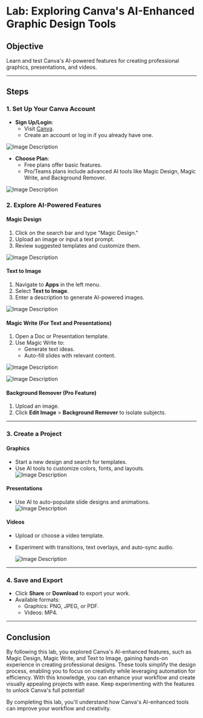 # Lab: Exploring Canva's AI-Enhanced Graphic Design Tools

## **Objective**
Learn and test Canva's AI-powered features for creating professional graphics, presentations, and videos.

---

## **Steps**

### **1. Set Up Your Canva Account**
- **Sign Up/Login**:
  - Visit [Canva](https://www.canva.com).
  - Create an account or log in if you already have one.
 

![Image Description](https://github.com/nikbearbrown/ENGR-0201-Organizing-Academic-Success-AI-for-Personalized-Learning/blob/main/ENGR_0201/canva_1.png)

- **Choose Plan**:
  - Free plans offer basic features.
  - Pro/Teams plans include advanced AI tools like Magic Design, Magic Write, and Background Remover.

![Image Description](https://github.com/nikbearbrown/ENGR-0201-Organizing-Academic-Success-AI-for-Personalized-Learning/blob/main/ENGR_0201/canva_10.png)

### **2. Explore AI-Powered Features**
#### **Magic Design**
1. Click on the search bar and type "Magic Design."
2. Upload an image or input a text prompt.
3. Review suggested templates and customize them.
   
![Image Description](https://github.com/nikbearbrown/ENGR-0201-Organizing-Academic-Success-AI-for-Personalized-Learning/blob/main/ENGR_0201/canva_2.png)

   

#### **Text to Image**
1. Navigate to **Apps** in the left menu.
2. Select **Text to Image**.
3. Enter a description to generate AI-powered images.

![Image Description](https://github.com/nikbearbrown/ENGR-0201-Organizing-Academic-Success-AI-for-Personalized-Learning/blob/main/ENGR_0201/canva_3.png)

#### **Magic Write** (For Text and Presentations)
1. Open a Doc or Presentation template.
2. Use Magic Write to:
   - Generate text ideas.
   - Auto-fill slides with relevant content.
  
![Image Description](https://github.com/nikbearbrown/ENGR-0201-Organizing-Academic-Success-AI-for-Personalized-Learning/blob/main/ENGR_0201/canva_4.png)

![Image Description](https://github.com/nikbearbrown/ENGR-0201-Organizing-Academic-Success-AI-for-Personalized-Learning/blob/main/ENGR_0201/canva_5.png)


#### **Background Remover** (Pro Feature)
1. Upload an image.
2. Click **Edit Image** > **Background Remover** to isolate subjects.

---

### **3. Create a Project**
#### **Graphics**
- Start a new design and search for templates.
- Use AI tools to customize colors, fonts, and layouts.
 ![Image Description](https://github.com/nikbearbrown/ENGR-0201-Organizing-Academic-Success-AI-for-Personalized-Learning/blob/main/ENGR_0201/canva_10.png)


#### **Presentations**
- Use AI to auto-populate slide designs and animations.
  ![Image Description](https://github.com/nikbearbrown/ENGR-0201-Organizing-Academic-Success-AI-for-Personalized-Learning/blob/main/ENGR_0201/canva_8.png)


#### **Videos**
- Upload or choose a video template.
- Experiment with transitions, text overlays, and auto-sync audio.

  ![Image Description](https://github.com/nikbearbrown/ENGR-0201-Organizing-Academic-Success-AI-for-Personalized-Learning/blob/main/ENGR_0201/canva_9.png)


---

### **4. Save and Export**
- Click **Share** or **Download** to export your work.
- Available formats:
  - Graphics: PNG, JPEG, or PDF.
  - Videos: MP4.

---

## **Conclusion**
By following this lab, you explored Canva's AI-enhanced features, such as Magic Design, Magic Write, and Text to Image, gaining hands-on experience in creating professional designs. These tools simplify the design process, enabling you to focus on creativity while leveraging automation for efficiency. With this knowledge, you can enhance your workflow and create visually appealing projects with ease. Keep experimenting with the features to unlock Canva's full potential!

By completing this lab, you'll understand how Canva's AI-enhanced tools can improve your workflow and creativity.
